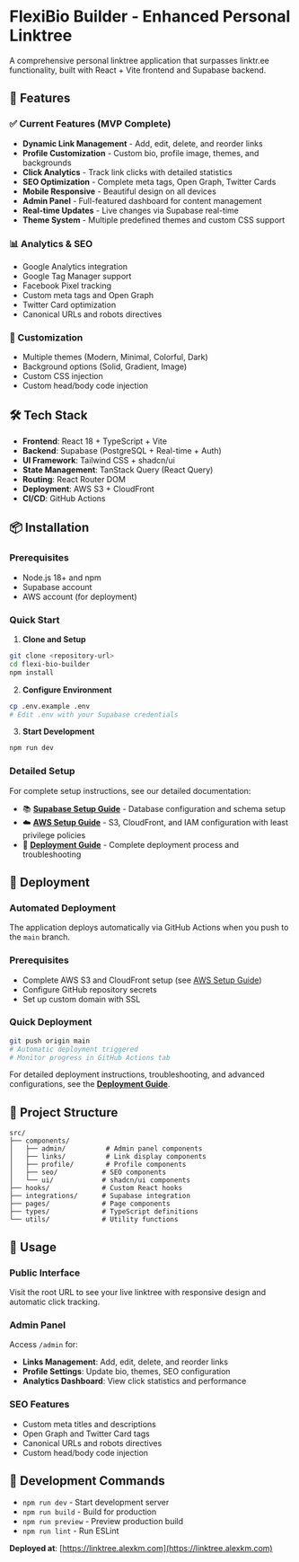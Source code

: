 # FlexiBio Builder - Enhanced Personal Linktree

A comprehensive personal linktree application that surpasses linktr.ee functionality, built with React + Vite frontend and Supabase backend.

## 🚀 Features

### ✅ Current Features (MVP Complete)
- **Dynamic Link Management** - Add, edit, delete, and reorder links
- **Profile Customization** - Custom bio, profile image, themes, and backgrounds
- **Click Analytics** - Track link clicks with detailed statistics
- **SEO Optimization** - Complete meta tags, Open Graph, Twitter Cards
- **Mobile Responsive** - Beautiful design on all devices
- **Admin Panel** - Full-featured dashboard for content management
- **Real-time Updates** - Live changes via Supabase real-time
- **Theme System** - Multiple predefined themes and custom CSS support

### 📊 Analytics & SEO
- Google Analytics integration
- Google Tag Manager support
- Facebook Pixel tracking
- Custom meta tags and Open Graph
- Twitter Card optimization
- Canonical URLs and robots directives

### 🎨 Customization
- Multiple themes (Modern, Minimal, Colorful, Dark)
- Background options (Solid, Gradient, Image)
- Custom CSS injection
- Custom head/body code injection

## 🛠️ Tech Stack

- **Frontend**: React 18 + TypeScript + Vite
- **Backend**: Supabase (PostgreSQL + Real-time + Auth)
- **UI Framework**: Tailwind CSS + shadcn/ui
- **State Management**: TanStack Query (React Query)
- **Routing**: React Router DOM
- **Deployment**: AWS S3 + CloudFront
- **CI/CD**: GitHub Actions

## 📦 Installation

### Prerequisites
- Node.js 18+ and npm
- Supabase account
- AWS account (for deployment)

### Quick Start

1. **Clone and Setup**
```bash
git clone <repository-url>
cd flexi-bio-builder
npm install
```

2. **Configure Environment**
```bash
cp .env.example .env
# Edit .env with your Supabase credentials
```

3. **Start Development**
```bash
npm run dev
```

### Detailed Setup

For complete setup instructions, see our detailed documentation:

- 📚 **[Supabase Setup Guide](./docs/SUPABASE_SETUP.md)** - Database configuration and schema setup
- ☁️ **[AWS Setup Guide](./docs/AWS_SETUP.md)** - S3, CloudFront, and IAM configuration with least privilege policies
- 🚀 **[Deployment Guide](./docs/DEPLOYMENT.md)** - Complete deployment process and troubleshooting

## 🚀 Deployment

### Automated Deployment
The application deploys automatically via GitHub Actions when you push to the `main` branch.

### Prerequisites
- Complete AWS S3 and CloudFront setup (see [AWS Setup Guide](./docs/AWS_SETUP.md))
- Configure GitHub repository secrets
- Set up custom domain with SSL

### Quick Deployment
```bash
git push origin main
# Automatic deployment triggered
# Monitor progress in GitHub Actions tab
```

For detailed deployment instructions, troubleshooting, and advanced configurations, see the **[Deployment Guide](./docs/DEPLOYMENT.md)**.

## 📁 Project Structure

```
src/
├── components/
│   ├── admin/          # Admin panel components
│   ├── links/          # Link display components
│   ├── profile/        # Profile components
│   ├── seo/           # SEO components
│   └── ui/            # shadcn/ui components
├── hooks/             # Custom React hooks
├── integrations/      # Supabase integration
├── pages/             # Page components
├── types/             # TypeScript definitions
└── utils/             # Utility functions
```

## 🎯 Usage

### Public Interface
Visit the root URL to see your live linktree with responsive design and automatic click tracking.

### Admin Panel
Access `/admin` for:
- **Links Management**: Add, edit, delete, and reorder links
- **Profile Settings**: Update bio, themes, SEO configuration
- **Analytics Dashboard**: View click statistics and performance

### SEO Features
- Custom meta titles and descriptions
- Open Graph and Twitter Card tags
- Canonical URLs and robots directives
- Custom head/body code injection

## 🔧 Development Commands

- `npm run dev` - Start development server
- `npm run build` - Build for production
- `npm run preview` - Preview production build
- `npm run lint` - Run ESLint

**Deployed at**: [https://linktree.alexkm.com](https://linktree.alexkm.com)
